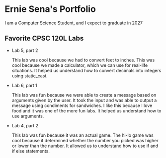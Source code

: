 # Ernie Sena's Portfolio

I am a Computer Science Student, and I expect to graduate in 2027

## Favorite CPSC 120L Labs
* Lab 5, part 2

  This lab was cool because we had to convert feet to inches. This was cool because we made a calculator, which we can use for real-life situations. It helped us understand how to convert decimals into integers using static_cast.

* Lab 6, part 1 

  This lab was fun because we were able to create a message based on arguments given by the user. It took the input and was able to output a message using condiments for sandwiches. I like this because I love food and it was one of the more fun labs. It helped us understand how to use arguments.

* Lab 4, part 2

  This lab was fun because it was an actual game. The hi-lo game was cool because it determined whether the number you picked was higher or lower than the number. It allowed us to understand how to use if and if else statements.
